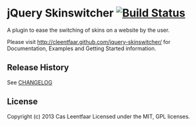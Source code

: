 # jQuery Skinswitcher [![Build Status](https://travis-ci.org/cleentfaar/jquery-skinswitcher.png?branch=master)](https://travis-ci.org/cleentfaar/jquery-skinswitcher)

A plugin to ease the switching of skins on a website by the user.

Please visit http://cleentfaar.github.com/jquery-skinswitcher/ for Documentation, Examples
and Getting Started information.

## Release History

See [CHANGELOG](https://github.com/cleentfaar/jquery-skinswitcher/blob/master/CHANGELOG)

## License
Copyright (c) 2013 Cas Leentfaar
Licensed under the MIT, GPL licenses.
